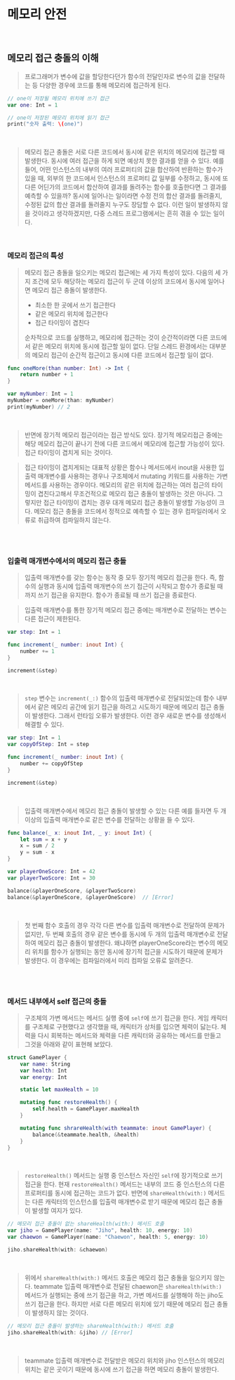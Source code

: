  # 메모리 안전

<br>

## 메모리 접근 충돌의 이해

> 프로그래머가 변수에 값을 할당한다던가 함수의 전달인자로 변수의 값을 전달하는 등 다양한 경우에 코드를 통해 메모리에 접근하게 된다.

```swift
// one이 저장될 메모리 위치에 쓰기 접근
var one: Int = 1

// one이 저장된 메모리 위치에 읽기 접근
print("숫자 출력: \(one)")
```

<br>

> 메모리 접근 충돌은 서로 다른 코드에서 동시에 같은 위치의 메모리에 접근할 때 발생한다. 동시에 여러 접근을 하게 되면 예상치 못한 결과를 얻을 수 있다. 예를 들어, 어떤 인스턴스의 내부의 여러 프로퍼티의 값을 합산하여 반환하는 함수가 있을 때, 외부의 한 코드에서 인스턴스의 프로퍼티 값 일부를 수정하고, 동시에 또 다른 어딘가의 코드에서 합산하여 결과를 돌려주는 함수를 호출한다면 그 결과를 예측할 수 있을까? 동시에 일어나는 일이라면 수정 전의 합산 결과를 돌려줄지, 수정된 값의 합산 결과를 돌려줄지 누구도 장담할 수 없다. 이런 일이 발생하지 않을 것이라고 생각하겠지만, 다중 스레드 프로그램에서는 흔히 겪을 수 있는 일이다.

<br>


### 메모리 접근의 특성

> 메모리 접근 충돌을 일으키는 메모리 접근에는 세 가지 특성이 있다. 다음의 세 가지 조건에 모두 해당하는 메모리 접근이 두 군데 이상의 코드에서 동시에 일어나면 메모리 접근 충돌이 발생한다.
> - 최소한 한 곳에서 쓰기 접근한다
> - 같은 메모리 위치에 접근한다
> - 접근 타이밍이 겹친다
>
> 순차적으로 코드를 실행하고, 메모리에 접근하는 것이 순간적이라면 다른 코드에서 같은 메모리 위치에 동시에 접근할 일이 없다. 단일 스레드 환경에서는 대부분의 메모리 접근이 순간적 접근이고 동시에 다른 코드에서 접근할 일이 없다.

```swift
func oneMore(than number: Int) -> Int {
    return number + 1
}

var myNumber: Int = 1
myNumber = oneMore(than: myNumber)
print(myNumber) // 2
```

<br>

> 반면에 장기적 메모리 접근이라는 접근 방식도 있다. 장기적 메모리접근 중에는 해당 메모리 접근이 끝나기 전에 다른 코드에서 메모리에 접근할 가능성이 있다. 접근 타이밍이 겹치게 되는 것이다.

> 접근 타이밍이 겹치게되는 대표적 상황은 함수나 메서드에서 inout을 사용한 입출력 매개변수를 사용하는 경우나 구조체에서 mutating 키워드를 사용하는 가변 메서드를 사용하는 경우이다. 메모리의 같은 위치에 접근하는 여러 접근의 타이밍이 겹친다고해서 무조건적으로 메모리 접근 충돌이 발생하는 것은 아니다. 그렇지만 접근 타이밍이 겹치는 경우 대개 메모리 접근 충돌이 발생할 가능성이 크다. 메모리 접근 충돌을 코드에서 정적으로 예측할 수 있는 경우 컴파일러에서 오류로 취급하여 컴파일하지 않는다.

<br><br>


### 입출력 매개변수에서의 메모리 접근 충돌

> 입출력 매개변수를 갖는 함수는 동작 중 모두 장기적 메모리 접근을 한다. 즉, 함수의 실행과 동시에 입출력 매개변수의 쓰기 접근이 시작되고 함수가 종료될 때까지 쓰기 접근을 유지한다. 함수가 종료될 때 쓰기 접근을 종료한다.

> 입출력 매개변수를 통한 장기적 메모리 접근 중에는 매개변수로 전달하는 변수는 다른 접근이 제한된다.

```swift
var step: Int = 1

func increment(_ number: inout Int) {
    number += 1
}

increment(&step)
```

<br>

> `step` 변수는 `increment(_:)` 함수의 입출력 매개변수로 전달되었는데 함수 내부에서 같은 메모리 공간에 읽기 접근을 하려고 시도하기 때문에 메모리 접근 충돌이 발생한다. 그래서 런타임 오류가 발생한다. 이런 경우 새로운 변수를 생성해서 해결할 수 있다.

```swift
var step: Int = 1
var copyOfStep: Int = step

func increment(_ number: inout Int) {
    number += copyOfStep
}

increment(&step)
```

<br>

> 입출력 매개변수에서 메모리 접근 충돌이 발생할 수 있는 다른 예를 들자면 두 개 이상의 입출력 매개변수로 같은 변수를 전달하는 상황을 들 수 있다.

```swift
func balance(_ x: inout Int, _ y: inout Int) {
    let sum = x + y
    x = sum / 2
    y = sum - x
}

var playerOneScore: Int = 42
var playerTwoScore: Int = 30

balance(&playerOneScore, &playerTwoScore)
balance(&playerOneScore, &playerOneScore)  // [Error]
```

<br>

> 첫 번째 함수 호출의 경우 각각 다른 변수를 입출력 매개변수로 전달하여 문제가 없지만, 두 번째 호출의 경우 같은 변수를 동시에 두 개의 입출력 매개변수로 전달하여 메모리 접근 충돌이 발생한다. 왜냐하면 playerOneScore라는 변수의 메모리 위치를 함수가 실행되는 동안 동시에 장기적 접근을 시도하기 때문에 문제가 발생한다. 이 경우에는 컴파일러에서 미리 컴파일 오류로 알려준다.

<br><br>

### 메서드 내부에서 self 접근의 충돌

> 구조체의 가변 메서드는 메서드 실행 중에 `self`에 쓰기 접근을 한다. 게임 캐릭터를 구조체로 구현했다고 생각했을 때, 캐릭터가 상처를 입으면 체력이 닳는다. 체력을 다시 회복하는 메서드와 체력을 다른 캐릭터와 공유하는 메서드를 만들고 그것을 아래와 같이 표현해 보았다.

```swift
struct GamePlayer {
    var name: String
    var health: Int
    var energy: Int

    static let maxHealth = 10

    mutating func restoreHealth() {
        self.health = GamePlayer.maxHealth
    }

    mutating func shrareHealth(with teammate: inout GamePlayer) {
        balance(&teammate.health, &health)
    }
}
```

<br>

> `restoreHealth()` 메서드는 실행 중 인스턴스 자신인 `self`에 장기적으로 쓰기 접근을 한다. 
> 현재 `restoreHealth()` 메서드는 내부의 코드 중 인스턴스의 다른 프로퍼티를 동시에 접근하는 코드가 없다. 
> 반면에 `shareHealth(with:)` 메서드는 다른 캐릭터의 인스턴스를 입출력 매개변수로 받기 때문에 메모리 접근 충돌이 발생할 여지가 있다.

```swift
// 메모리 접근 충돌이 없는 shareHealth(with:) 메서드 호출
var jiho = GamePlayer(name: "Jiho", health: 10, energy: 10)
var chaewon = GamePlayer(name: "Chaewon", health: 5, energy: 10)

jiho.shareHealth(with: &chaewon)
```

<br>

> 위에서 `shareHealth(with:)` 메서드 호출은 메모리 접근 충돌을 일으키지 않는다.
> teammate 입출력 매개변수로 전달된 chaewon은 `shareHealth(with:)` 메서드가 실행되는 중에 쓰기 접근을 하고, 가변 메서드를 실행해야 하는 jiho도 쓰기 접근을 한다. 
> 하지만 서로 다른 메모리 위치에 있기 때문에 메모리 접근 충돌이 발생하지 않는 것이다.

```swift
// 메모리 접근 충돌이 발생하는 shareHealth(with:) 메서드 호출
jiho.shareHealth(with: &jiho) // [Error]
```

<br>

> teammate 입출력 매개변수로 전달받은 메모리 위치와 jiho 인스턴스의 메모리 위치는 같은 곳이기 때문에 동시에 쓰기 접근을 하면 메모리 충돌이 발생한다.

<br><br>
